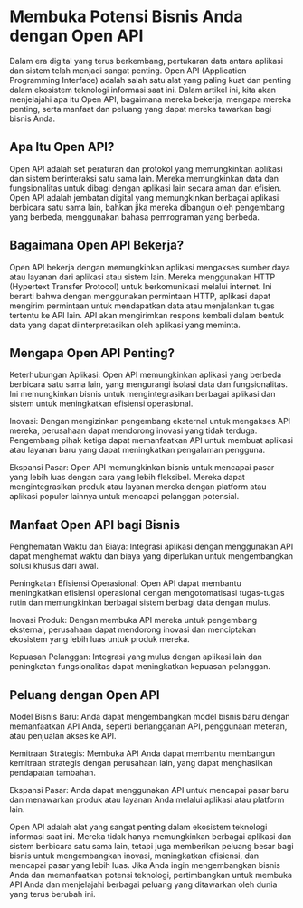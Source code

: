 # Membuka Potensi Bisnis Anda dengan Open API<!-- {docsify-ignore-all} -->

Dalam era digital yang terus berkembang, pertukaran data antara aplikasi dan sistem telah menjadi sangat penting. Open API (Application Programming Interface) adalah salah satu alat yang paling kuat dan penting dalam ekosistem teknologi informasi saat ini. Dalam artikel ini, kita akan menjelajahi apa itu Open API, bagaimana mereka bekerja, mengapa mereka penting, serta manfaat dan peluang yang dapat mereka tawarkan bagi bisnis Anda.

## Apa Itu Open API?

Open API adalah set peraturan dan protokol yang memungkinkan aplikasi dan sistem berinteraksi satu sama lain. Mereka memungkinkan data dan fungsionalitas untuk dibagi dengan aplikasi lain secara aman dan efisien. Open API adalah jembatan digital yang memungkinkan berbagai aplikasi berbicara satu sama lain, bahkan jika mereka dibangun oleh pengembang yang berbeda, menggunakan bahasa pemrograman yang berbeda.

## Bagaimana Open API Bekerja?

Open API bekerja dengan memungkinkan aplikasi mengakses sumber daya atau layanan dari aplikasi atau sistem lain. Mereka menggunakan HTTP (Hypertext Transfer Protocol) untuk berkomunikasi melalui internet. Ini berarti bahwa dengan menggunakan permintaan HTTP, aplikasi dapat mengirim permintaan untuk mendapatkan data atau menjalankan tugas tertentu ke API lain. API akan mengirimkan respons kembali dalam bentuk data yang dapat diinterpretasikan oleh aplikasi yang meminta.

## Mengapa Open API Penting?

Keterhubungan Aplikasi: Open API memungkinkan aplikasi yang berbeda berbicara satu sama lain, yang mengurangi isolasi data dan fungsionalitas. Ini memungkinkan bisnis untuk mengintegrasikan berbagai aplikasi dan sistem untuk meningkatkan efisiensi operasional.

Inovasi: Dengan mengizinkan pengembang eksternal untuk mengakses API mereka, perusahaan dapat mendorong inovasi yang tidak terduga. Pengembang pihak ketiga dapat memanfaatkan API untuk membuat aplikasi atau layanan baru yang dapat meningkatkan pengalaman pengguna.

Ekspansi Pasar: Open API memungkinkan bisnis untuk mencapai pasar yang lebih luas dengan cara yang lebih fleksibel. Mereka dapat mengintegrasikan produk atau layanan mereka dengan platform atau aplikasi populer lainnya untuk mencapai pelanggan potensial.

## Manfaat Open API bagi Bisnis

Penghematan Waktu dan Biaya: Integrasi aplikasi dengan menggunakan API dapat menghemat waktu dan biaya yang diperlukan untuk mengembangkan solusi khusus dari awal.

Peningkatan Efisiensi Operasional: Open API dapat membantu meningkatkan efisiensi operasional dengan mengotomatisasi tugas-tugas rutin dan memungkinkan berbagai sistem berbagi data dengan mulus.

Inovasi Produk: Dengan membuka API mereka untuk pengembang eksternal, perusahaan dapat mendorong inovasi dan menciptakan ekosistem yang lebih luas untuk produk mereka.

Kepuasan Pelanggan: Integrasi yang mulus dengan aplikasi lain dan peningkatan fungsionalitas dapat meningkatkan kepuasan pelanggan.

## Peluang dengan Open API

Model Bisnis Baru: Anda dapat mengembangkan model bisnis baru dengan memanfaatkan API Anda, seperti berlangganan API, penggunaan meteran, atau penjualan akses ke API.

Kemitraan Strategis: Membuka API Anda dapat membantu membangun kemitraan strategis dengan perusahaan lain, yang dapat menghasilkan pendapatan tambahan.

Ekspansi Pasar: Anda dapat menggunakan API untuk mencapai pasar baru dan menawarkan produk atau layanan Anda melalui aplikasi atau platform lain.

Open API adalah alat yang sangat penting dalam ekosistem teknologi informasi saat ini. Mereka tidak hanya memungkinkan berbagai aplikasi dan sistem berbicara satu sama lain, tetapi juga memberikan peluang besar bagi bisnis untuk mengembangkan inovasi, meningkatkan efisiensi, dan mencapai pasar yang lebih luas. Jika Anda ingin mengembangkan bisnis Anda dan memanfaatkan potensi teknologi, pertimbangkan untuk membuka API Anda dan menjelajahi berbagai peluang yang ditawarkan oleh dunia yang terus berubah ini.
